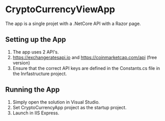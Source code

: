 # CryptoCurrencyViewApp

The app is a single projet with a .NetCore API with a Razor page.

## Setting up the App
1. The app uses 2 API's.
2. https://exchangeratesapi.io and https://coinmarketcap.com/api (free version)
3. Ensure that the correct API keys are defined in the Constants.cs file in the Inrfastructure project.

## Running the App

1. Simply open the solution in Visual Studio.
2. Set CryptoCurrencyApp project as the startup project.
3. Launch in IIS Express.


 
